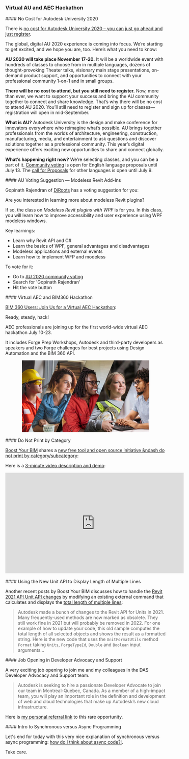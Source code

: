 <head>
<meta http-equiv="Content-Type" content="text/html; charset=utf-8">
<link rel="stylesheet" type="text/css" href="bc.css">
<script src="https://cdn.rawgit.com/google/code-prettify/master/loader/run_prettify.js" type="text/javascript"></script>
</head>

<!---

- [BIM 360 Users: Join Us for a Virtual AEC Hackathon](https://constructionblog.autodesk.com/aec-hackathon)
  Ready, set, hack! Attn: #AEC professionals - join us for a virtual Hackathon from July 10-26. Click the link to find out more.
First AEC Virtual Hackathon July 10 -23rd - Please share with your Network
Grace has written a great Construction Cloud Blog Article summarizing the Autodesk Engagements at the world wide virtual AEC Hackathon July 10-23rd.  We will have Forge Prep Workshops, Autodesk & 3rd Party Developers as Speakers and 2 Forge Challenges (Design Automation / BIM 360 API).
 
If you have customers people you know who would like to join  
 
à Please share engagement via your Network (Social Media / Blogs)
 
Linkedin: https://www.linkedin.com/posts/autodesk-bim-360_bim-360-users-join-us-for-a-virtual-aec-activity-6685969052873187328-Ph9D
Twitter: https://twitter.com/BIM360/status/1280203161165332480?s=19
 

- job opening
  https://autodesk.wd1.myworkdayjobs.com/Ext/job/Montreal-QC-CAN/Developer-Tech-Consultant---Construction-API_20WD41507-1, Anne-Emmanuelle Coudiere

- ‪No cost for Autodesk University 2020 - just register. ‬
  https://www.autodesk.com/autodesk-university/blog/Announcing-AU-2020-Dates-and-Pricing-2020

The global, digital AU 2020 experience is coming into focus. We’re starting to get excited, and we hope you are, too. Here’s what you need to know:

<b>AU 2020 will take place November 17-20.</b> It will be a worldwide event with hundreds of classes to choose from in multiple languages, dozens of thought-provoking Theater talks, visionary main stage presentations, on-demand product support, and opportunities to connect with your professional community 1-on-1 and in small groups. Mark your calendars.

<b>There will be no cost to attend, but you still need to register.</b> Now, more than ever, we want to support your success and bring the AU community together to connect and share knowledge. That’s why there will be no cost to attend AU 2020. You’ll still need to register and sign up for classes—registration will open in mid-September. Share the news with your colleagues and industry peers.

<b>What is AU?</b> Autodesk University is the design and make conference for innovators everywhere who reimagine what’s possible. AU brings together professionals from the worlds of architecture, engineering, construction, manufacturing, media, and entertainment to ask questions and discover solutions together as a professional community. And this year’s digital experience offers exciting new opportunities to share and connect globally.

<b>What’s happening right now?</b> We’re selecting classes, and you can be a part of it.
[Community voting](https://www.autodesk.com/autodesk-university/conference/call-for-proposals/voting) is open for English language proposals until July 13.
The [call for Proposals](https://www.autodesk.com/autodesk-university/conference/call-for-proposals) for other languages is open until July 9.  

- Gopinath Rajendran of [DiRoots](https://diroots.com) has a voting suggestion for you:

Are you interested to learn more about modeless #Revit plugins?

Yes! Great, this class is for you. In this class, you will learn how to improve accessibility and user experience using #WPF modeless windows.

Key learnings:

- Learn why Revit API and C#?
- Learn the basics of WPF, general advantages and disadvantages
- Modeless applications and external events
- Learn how to implement WFP and modeless

To vote for it, you just need to:

1 - go to [AU 2020 community voting](https://www.autodesk.com/autodesk-university/conference/call-for-proposals/voting)
2 - search for 'Gopinath Rajendran'
3 - hit the vote button

- very nice explanation of synchronous versus async programming:
  [How Do I Think About Async Code?!](https://devblogs.microsoft.com/visualstudio/how-do-i-think-about-async-code/)

twitter:

 in the #RevitAPI @AutodeskForge @AutodeskRevit #bim #DynamoBim #ForgeDevCon 

&ndash; 
...

linkedin:


#bim #DynamoBim #ForgeDevCon #Revit #API #IFC #SDK #AI #VisualStudio #Autodesk #AEC #adsk

the [Revit API discussion forum](http://forums.autodesk.com/t5/revit-api-forum/bd-p/160) thread

<center>
<img src="img/" alt="" title="" width="600"/>
<p style="font-size: 80%; font-style:italic"></p>
</center>

-->

### Virtual AU and AEC Hackathon

####<a name="2"></a> No Cost for Autodesk University 2020

There is [no cost for Autodesk University 2020 &ndash; you can just go ahead and just register](https://www.autodesk.com/autodesk-university/blog/Announcing-AU-2020-Dates-and-Pricing-2020).

The global, digital AU 2020 experience is coming into focus.
We’re starting to get excited, and we hope you are, too.
Here’s what you need to know:

<b>AU 2020 will take place November 17-20.</b>
It will be a worldwide event with hundreds of classes to choose from in multiple languages, dozens of thought-provoking Theater talks, visionary main stage presentations, on-demand product support, and opportunities to connect with your professional community 1-on-1 and in small groups.

<b>There will be no cost to attend, but you still need to register.</b>
Now, more than ever, we want to support your success and bring the AU community together to connect and share knowledge.
That’s why there will be no cost to attend AU 2020.
You’ll still need to register and sign up for classes—registration will open in mid-September.

<b>What is AU?</b> Autodesk University is the design and make conference for innovators everywhere who reimagine what’s possible.
AU brings together professionals from the worlds of architecture, engineering, construction, manufacturing, media, and entertainment to ask questions and discover solutions together as a professional community.
This year’s digital experience offers exciting new opportunities to share and connect globally.

<b>What’s happening right now?</b> We’re selecting classes, and you can be a part of it.
[Community voting](https://www.autodesk.com/autodesk-university/conference/call-for-proposals/voting) is open for English language proposals until July 13.
The [call for Proposals](https://www.autodesk.com/autodesk-university/conference/call-for-proposals) for other languages is open until July 9.  

####<a name="3"></a> AU Voting Suggestion &mdash; Modeless Revit Add-Ins

Gopinath Rajendran of [DiRoots](https://diroots.com) has a voting suggestion for you:

Are you interested in learning more about modeless Revit plugins?

If so, the class on *Modeless Revit plugins with WPF* is for you.
In this class, you will learn how to improve accessibility and user experience using WPF modeless windows.

Key learnings:

- Learn why Revit API and C#
- Learn the basics of WPF, general advantages and disadvantages
- Modeless applications and external events
- Learn how to implement WFP and modeless

To vote for it:

- Go to [AU 2020 community voting](https://www.autodesk.com/autodesk-university/conference/call-for-proposals/voting)
- Search for 'Gopinath Rajendran'
- Hit the vote button


####<a name="4"></a> Virtual AEC and BIM360 Hackathon

[BIM 360 Users: Join Us for a Virtual AEC Hackathon](https://constructionblog.autodesk.com/aec-hackathon):

Ready, steady, hack!

AEC professionals are joining up for the first world-wide virtual AEC hackathon July 10-23.

It includes Forge Prep Workshops, Autodesk and third-party developers as speakers and two Forge challenges for best projects using Design Automation and the BIM 360 API.

<!--
Linkedin: https://www.linkedin.com/posts/autodesk-bim-360_bim-360-users-join-us-for-a-virtual-aec-activity-6685969052873187328-Ph9D
Twitter: https://twitter.com/BIM360/status/1280203161165332480?s=19
-->


<center>
<img src="img/aec_bim360_hackathon_2020-07.jpg" alt="Virtual AEC and BIM360 Hackathon" title="Virtual AEC and BIM360 Hackathon" width="400"/> <!-- 861 -->
</center>

####<a name="5"></a> Do Not Print by Category

[Boost Your BIM](https://boostyourbim.wordpress.com) shares
a [new free tool and open source initiative &ndash do not print by category/subcategory](https://boostyourbim.wordpress.com/2020/07/06/new-free-tool-do-not-print-by-category-subcategory):

Here is a [3-minute video description and demo](https://youtu.be/Ehas54IxCNo):

<center>
<iframe width="560" height="315" src="https://www.youtube.com/embed/Ehas54IxCNo" frameborder="0" allow="accelerometer; autoplay; encrypted-media; gyroscope; picture-in-picture" allowfullscreen></iframe>
</center>

####<a name="6"></a> Using the New Unit API to Display Length of Multiple Lines

Another recent posts by Boost Your BIM discusses how to handle
the [Revit 2021 API Unit API changes](https://boostyourbim.wordpress.com/2020/06/10/2021-changes-units)
by modifying an existing external command that calculates and displays 
the [total length of multiple lines](https://boostyourbim.wordpress.com/2016/06/21/total-length-of-multiple-lines):

> Autodesk made a bunch of changes to the Revit API for Units in 2021.
  Many frequently-used methods are now marked as obsolete.
  They still work fine in 2021 but will probably be removed in 2022.
  For one example of how to update your code, this old sample computes the total length of all selected objects and shows the result as a formatted string.
  Here is the new code that uses the `UnitFormatUtils` method `Format` taking `Units`, `ForgeTypeId`, `Double` and `Boolean` input arguments...

####<a name="7"></a> Job Opening in Developer Advocacy and Support

A very exciting job opening to join me and my colleagues in the DAS Developer Advocacy and Support team.

> Autodesk is seeking to hire a passionate Developer Advocate to join our team in Montreal-Quebec, Canada. As a member of a high-impact team, you will play an important role in the definition and development of web and cloud technologies that make up Autodesk’s new cloud infrastructure.

Here is [my personal referral link](https://rolp.co/c0hMi) to this rare opportunity.

####<a name="8"></a> Intro to Synchronous versus Async Programming

Let's end for today with this very nice explanation of synchronous versus async programming:
[how do I think about async code?!](https://devblogs.microsoft.com/visualstudio/how-do-i-think-about-async-code).

Take care.


